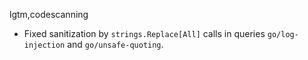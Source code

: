 lgtm,codescanning
* Fixed sanitization by `strings.Replace[All]` calls in queries `go/log-injection` and `go/unsafe-quoting`.
